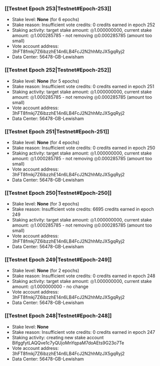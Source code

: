 ### [[Testnet Epoch 253|Testnet#Epoch-253]]
* Stake level: **None** (for 6 epochs)
* Stake reason: Insufficient vote credits: 0 credits earned in epoch 252
* Staking activity: target stake amount: ◎1.000000000, current stake amount: ◎1.000285785 - not removing ◎0.000285785 (amount too small)
* Vote account address: 3hFT8fmkj7Z6ibzzhE14n6LB4FcJ2N2hhMzJX5gqRyj2
* Data Center: 56478-GB-Lewisham
### [[Testnet Epoch 252|Testnet#Epoch-252]]
* Stake level: **None** (for 5 epochs)
* Stake reason: Insufficient vote credits: 0 credits earned in epoch 251
* Staking activity: target stake amount: ◎1.000000000, current stake amount: ◎1.000285785 - not removing ◎0.000285785 (amount too small)
* Vote account address: 3hFT8fmkj7Z6ibzzhE14n6LB4FcJ2N2hhMzJX5gqRyj2
* Data Center: 56478-GB-Lewisham
### [[Testnet Epoch 251|Testnet#Epoch-251]]
* Stake level: **None** (for 4 epochs)
* Stake reason: Insufficient vote credits: 0 credits earned in epoch 250
* Staking activity: target stake amount: ◎1.000000000, current stake amount: ◎1.000285785 - not removing ◎0.000285785 (amount too small)
* Vote account address: 3hFT8fmkj7Z6ibzzhE14n6LB4FcJ2N2hhMzJX5gqRyj2
* Data Center: 56478-GB-Lewisham
### [[Testnet Epoch 250|Testnet#Epoch-250]]
* Stake level: **None** (for 3 epochs)
* Stake reason: Insufficient vote credits: 6695 credits earned in epoch 249
* Staking activity: target stake amount: ◎1.000000000, current stake amount: ◎1.000285785 - not removing ◎0.000285785 (amount too small)
* Vote account address: 3hFT8fmkj7Z6ibzzhE14n6LB4FcJ2N2hhMzJX5gqRyj2
* Data Center: 56478-GB-Lewisham
### [[Testnet Epoch 249|Testnet#Epoch-249]]
* Stake level: **None** (for 2 epochs)
* Stake reason: Insufficient vote credits: 0 credits earned in epoch 248
* Staking activity: target stake amount: ◎1.000000000, current stake amount: ◎1.000000000 - no change
* Vote account address: 3hFT8fmkj7Z6ibzzhE14n6LB4FcJ2N2hhMzJX5gqRyj2
* Data Center: 56478-GB-Lewisham
### [[Testnet Epoch 248|Testnet#Epoch-248]]
* Stake level: **None**
* Stake reason: Insufficient vote credits: 0 credits earned in epoch 247
* Staking activity: creating new stake account BifggfytLAQQve1c7yQUjoMnYqpaM7doAEts9G23o7Te
* Vote account address: 3hFT8fmkj7Z6ibzzhE14n6LB4FcJ2N2hhMzJX5gqRyj2
* Data Center: 56478-GB-Lewisham